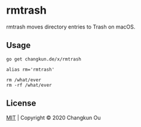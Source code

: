 # rmtrash

rmtrash moves directory entries to Trash on macOS.

## Usage

```
go get changkun.de/x/rmtrash
```

```
alias rm='rmtrash'
```

```
rm /what/ever
rm -rf /what/ever
```

## License

[MIT](./LICENSE) | Copyright &copy; 2020 Changkun Ou